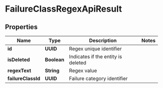 

# FailureClassRegexApiResult


## Properties

| Name | Type | Description | Notes |
|------------ | ------------- | ------------- | -------------|
|**id** | **UUID** | Regex unique identifier |  |
|**isDeleted** | **Boolean** | Indicates if the entity is deleted |  |
|**regexText** | **String** | Regex value |  |
|**failureClassId** | **UUID** | Failure category identifier |  |



